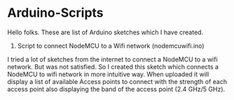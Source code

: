 # Arduino-Scripts

Hello folks. These are list of Arduino sketches which I have created. 


1) Script to connect NodeMCU to a Wifi network (nodemcuwifi.ino)

I tried a lot of sketches from the internet to connect a NodeMCU to a wifi network. But was not satisfied. So I created this sketch which connects a NodeMCU to wifi network in more intuitive way. When uploaded it will display a list of available Access points to connect with the strength of each access point also displaying the band of the access point (2.4 GHz/5 GHz).
